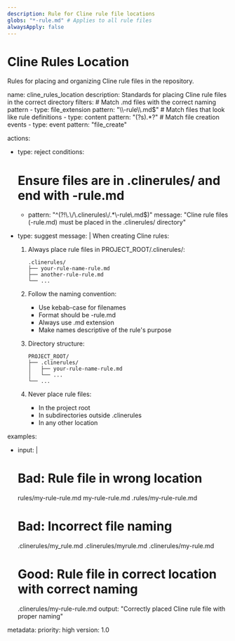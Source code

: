 ```yaml
---
description: Rule for Cline rule file locations
globs: "*-rule.md" # Applies to all rule files
alwaysApply: false
---
```

# Cline Rules Location

Rules for placing and organizing Cline rule files in the repository.

<rule>
name: cline_rules_location
description: Standards for placing Cline rule files in the correct directory
filters:
  # Match .md files with the correct naming pattern
  - type: file_extension
    pattern: "\\-rule\\.md$"
  # Match files that look like rule definitions
  - type: content
    pattern: "(?s)<rule>.*?</rule>"
  # Match file creation events
  - type: event
    pattern: "file_create"

actions:
  - type: reject
    conditions:
      # Ensure files are in .clinerules/ and end with -rule.md
      - pattern: "^(?!\\.\\/\\.clinerules\\/.*\\-rule\\.md$)"
        message: "Cline rule files (<rulename>-rule.md) must be placed in the .clinerules/ directory"

  - type: suggest
    message: |
      When creating Cline rules:

      1. Always place rule files in PROJECT_ROOT/.clinerules/:
         ```
         .clinerules/
         ├── your-rule-name-rule.md
         ├── another-rule-rule.md
         └── ...
         ```

      2. Follow the naming convention:
         - Use kebab-case for filenames
         - Format should be <rulename>-rule.md
         - Always use .md extension
         - Make names descriptive of the rule's purpose

      3. Directory structure:
         ```
         PROJECT_ROOT/
         ├── .clinerules/
         │   ├── your-rule-name-rule.md
         │   └── ...
         └── ...
         ```

      4. Never place rule files:
         - In the project root
         - In subdirectories outside .clinerules
         - In any other location

examples:
  - input: |
      # Bad: Rule file in wrong location
      rules/my-rule-rule.md
      my-rule-rule.md
      .rules/my-rule-rule.md

      # Bad: Incorrect file naming
      .clinerules/my_rule.md
      .clinerules/myrule.md
      .clinerules/my-rule.md

      # Good: Rule file in correct location with correct naming
      .clinerules/my-rule-rule.md
    output: "Correctly placed Cline rule file with proper naming"

metadata:
  priority: high
  version: 1.0
</rule> 
